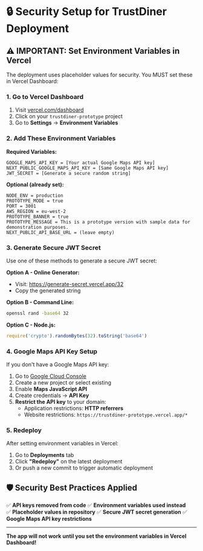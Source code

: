 # 🔒 Security Setup for TrustDiner Deployment

## ⚠️ IMPORTANT: Set Environment Variables in Vercel

The deployment uses placeholder values for security. You MUST set these in Vercel Dashboard:

### 1. Go to Vercel Dashboard
1. Visit [vercel.com/dashboard](https://vercel.com/dashboard)
2. Click on your `trustdiner-prototype` project
3. Go to **Settings** → **Environment Variables**

### 2. Add These Environment Variables

**Required Variables:**
```
GOOGLE_MAPS_API_KEY = [Your actual Google Maps API key]
NEXT_PUBLIC_GOOGLE_MAPS_API_KEY = [Same Google Maps API key]
JWT_SECRET = [Generate a secure random string]
```

**Optional (already set):**
```
NODE_ENV = production
PROTOTYPE_MODE = true
PORT = 3001
AWS_REGION = eu-west-2
PROTOTYPE_BANNER = true
PROTOTYPE_MESSAGE = This is a prototype version with sample data for demonstration purposes.
NEXT_PUBLIC_API_BASE_URL = (leave empty)
```

### 3. Generate Secure JWT Secret

Use one of these methods to generate a secure JWT secret:

**Option A - Online Generator:**
- Visit: https://generate-secret.vercel.app/32
- Copy the generated string

**Option B - Command Line:**
```bash
openssl rand -base64 32
```

**Option C - Node.js:**
```javascript
require('crypto').randomBytes(32).toString('base64')
```

### 4. Google Maps API Key Setup

If you don't have a Google Maps API key:

1. Go to [Google Cloud Console](https://console.cloud.google.com/)
2. Create a new project or select existing
3. Enable **Maps JavaScript API**
4. Create credentials → **API Key**
5. **Restrict the API key** to your domain:
   - Application restrictions: **HTTP referrers**
   - Website restrictions: `https://trustdiner-prototype.vercel.app/*`

### 5. Redeploy

After setting environment variables in Vercel:
1. Go to **Deployments** tab
2. Click **"Redeploy"** on the latest deployment
3. Or push a new commit to trigger automatic deployment

## 🛡️ Security Best Practices Applied

✅ **API keys removed from code**
✅ **Environment variables used instead**  
✅ **Placeholder values in repository**
✅ **Secure JWT secret generation**
✅ **Google Maps API key restrictions**

---

**The app will not work until you set the environment variables in Vercel Dashboard!**
